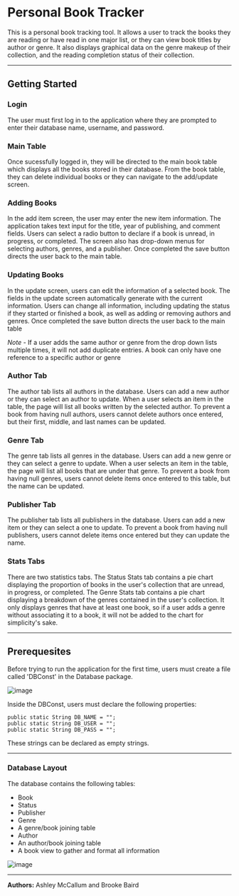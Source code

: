 # Personal Book Tracker
This is a personal book tracking tool. It allows a user to track the books they are reading or have read in one major list, or they can view book titles by author or genre. It also displays graphical data on the genre makeup of their collection, and the reading completion status of their collection.

***
## Getting Started
### Login
The user must first log in to the application where they are prompted to enter their database name, username, and password.

### Main Table
Once sucessfully logged in, they will be directed to the main book table which displays all the books stored in their database. From the book table, they can delete individual books or they can navigate to the add/update screen.

### Adding Books
In the add item screen, the user may enter the new item information. The application takes text input for the title, year of publishing, and comment fields. Users can select a radio button to declare if a book is unread, in progress, or completed. The screen also has drop-down menus for selecting authors, genres, and a publisher. Once completed the save button directs the user back to the main table.

### Updating Books
In the update screen, users can edit the information of a selected book. The fields in the update screen automatically generate with the current information. Users can change all information, including updating the status if they started or finished a book, as well as adding or removing authors and genres. Once completed the save button directs the user back to the main table

*Note* - If a user adds the same author or genre from the drop down lists multiple times, it will not add duplicate entries. A book can only have one reference to a specific author or genre

### Author Tab
The author tab lists all authors in the database. Users can add a new author or they can select an author to update. When a user selects an item in the table, the page will list all books written by the selected author. To prevent a book from having null authors, users cannot delete authors once entered, but their first, middle, and last names can be updated.

### Genre Tab
The genre tab lists all genres in the database. Users can add a new genre or they can select a genre to update. When a user selects an item in the table, the page will list all books that are under that genre. To prevent a book from having null genres, users cannot delete items once entered to this table, but the name can be updated.

### Publisher Tab
The publisher tab lists all publishers in the database. Users can add a new item or they can select a one to update. To prevent a book from having null publishers, users cannot delete items once entered but they can update the name.

### Stats Tabs
There are two statistics tabs. The Status Stats tab contains a pie chart displaying the proportion of books in the user's collection that are unread, in progress, or completed. 
The Genre Stats tab contains a pie chart displaying a breakdown of the genres contained in the user's collection. It only displays genres that have at least one book, so if a user adds a genre without associating it to a book, it will not be added to the chart for simplicity's sake.

***
## Prerequesites
Before trying to run the application for the first time, users must create a file called 'DBConst' in the Database package.

![image](https://user-images.githubusercontent.com/90527594/145234090-347d5eb7-94ca-4a64-9e69-f6f8aeaaf5dd.png)

Inside the DBConst, users must declare the following properties:
```
public static String DB_NAME = "";
public static String DB_USER = "";
public static String DB_PASS = "";
```
These strings can be declared as empty strings.

***
### Database Layout
The database contains the following tables:
- Book
- Status
- Publisher
- Genre
- A genre/book joining table
- Author
- An author/book joining table
- A book view to gather and format all information

![image](https://user-images.githubusercontent.com/90527594/145244613-65a574f9-63db-4539-9487-fdef94c03476.png)

***
**Authors:** Ashley McCallum and Brooke Baird

